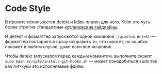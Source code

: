 # Code Style

В проекте используется detekt и [ktlint](https://detekt.dev/docs/rules/formatting/)-плагин для него. 
Ktlint это чуть более строгие стандартные [котлиновские гайдлайны](https://kotlinlang.org/docs/coding-conventions.html). 

И детект и форматтер запускаются одной командой `./gradlew detekt` — форматтер постарается сразу исправить то, что сможет, но ошибки покажет в любом случае, даже если все исправил.  

Чтобы detekt запускался перед каждым коммитом, выполните скрипт `sudo bash scripts/install-git-hooks.sh` — может понадобиться sudo так как гит-хуки это исполняемые файлы.
